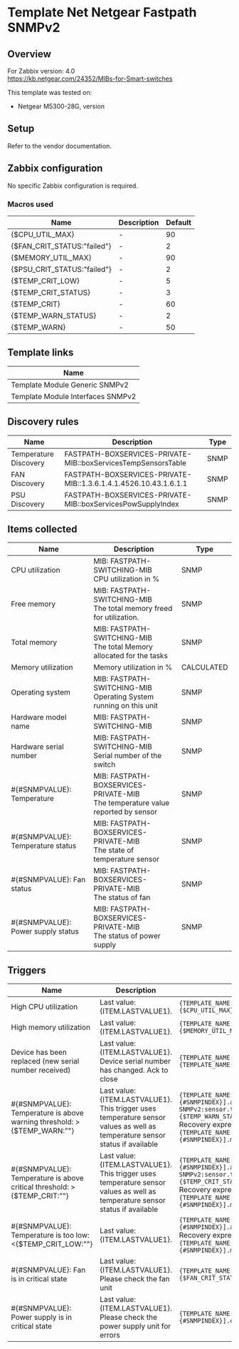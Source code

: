 
# Template Net Netgear Fastpath SNMPv2

## Overview

For Zabbix version: 4.0  
https://kb.netgear.com/24352/MIBs-for-Smart-switches

This template was tested on:

- Netgear M5300-28G, version 

## Setup

Refer to the vendor documentation.

## Zabbix configuration

No specific Zabbix configuration is required.

### Macros used

|Name|Description|Default|
|----|-----------|-------|
|{$CPU_UTIL_MAX}|-|90|
|{$FAN_CRIT_STATUS:"failed"}|-|2|
|{$MEMORY_UTIL_MAX}|-|90|
|{$PSU_CRIT_STATUS:"failed"}|-|2|
|{$TEMP_CRIT_LOW}|-|5|
|{$TEMP_CRIT_STATUS}|-|3|
|{$TEMP_CRIT}|-|60|
|{$TEMP_WARN_STATUS}|-|2|
|{$TEMP_WARN}|-|50|

## Template links

|Name|
|----|
|Template Module Generic SNMPv2|
|Template Module Interfaces SNMPv2|

## Discovery rules

|Name|Description|Type|
|----|-----------|----|
|Temperature Discovery|FASTPATH-BOXSERVICES-PRIVATE-MIB::boxServicesTempSensorsTable|SNMP|
|FAN Discovery|FASTPATH-BOXSERVICES-PRIVATE-MIB::1.3.6.1.4.1.4526.10.43.1.6.1.1|SNMP|
|PSU Discovery|FASTPATH-BOXSERVICES-PRIVATE-MIB::boxServicesPowSupplyIndex|SNMP|

## Items collected

|Name|Description|Type|
|----|-----------|----|
|CPU utilization|MIB: FASTPATH-SWITCHING-MIB</br>CPU utilization in %|SNMP|
|Free memory|MIB: FASTPATH-SWITCHING-MIB</br>The total memory freed for utilization.|SNMP|
|Total memory|MIB: FASTPATH-SWITCHING-MIB</br>The total Memory allocated for the tasks|SNMP|
|Memory utilization|Memory utilization in %|CALCULATED|
|Operating system|MIB: FASTPATH-SWITCHING-MIB</br>Operating System running on this unit|SNMP|
|Hardware model name|MIB: FASTPATH-SWITCHING-MIB</br>|SNMP|
|Hardware serial number|MIB: FASTPATH-SWITCHING-MIB</br>Serial number of the switch|SNMP|
|#{#SNMPVALUE}: Temperature|MIB: FASTPATH-BOXSERVICES-PRIVATE-MIB</br>The temperature value reported by sensor|SNMP|
|#{#SNMPVALUE}: Temperature status|MIB: FASTPATH-BOXSERVICES-PRIVATE-MIB</br>The state of temperature sensor|SNMP|
|#{#SNMPVALUE}: Fan status|MIB: FASTPATH-BOXSERVICES-PRIVATE-MIB</br>The status of fan|SNMP|
|#{#SNMPVALUE}: Power supply status|MIB: FASTPATH-BOXSERVICES-PRIVATE-MIB</br>The status of power supply|SNMP|


## Triggers

|Name|Description|Expression|Severity|
|----|-----------|----|----|
|High CPU utilization|Last value: {ITEM.LASTVALUE1}.|`{TEMPLATE_NAME:system.cpu.util[agentSwitchCpuProcessTotalUtilization.0].avg(5m)}>{$CPU_UTIL_MAX}`|AVERAGE|
|High memory utilization|Last value: {ITEM.LASTVALUE1}.|`{TEMPLATE_NAME:vm.memory.pused[memoryUsedPercentage.0].avg(5m)}>{$MEMORY_UTIL_MAX}`|AVERAGE|
|Device has been replaced (new serial number received)|Last value: {ITEM.LASTVALUE1}.</br>Device serial number has changed. Ack to close|`{TEMPLATE_NAME:system.hw.serialnumber.diff()}=1 and {TEMPLATE_NAME:system.hw.serialnumber.strlen()}>0`|INFO|
|#{#SNMPVALUE}: Temperature is above warning threshold: >{$TEMP_WARN:""}|Last value: {ITEM.LASTVALUE1}.</br>This trigger uses temperature sensor values as well as temperature sensor status if available|`{TEMPLATE_NAME:sensor.temp.value[boxServicesTempSensorTemperature.{#SNMPINDEX}].avg(5m)}>{$TEMP_WARN:""} or {Template Net Netgear Fastpath SNMPv2:sensor.temp.status[boxServicesTempSensorState.{#SNMPINDEX}].last(0)}={$TEMP_WARN_STATUS}`</br>Recovery expression: `{TEMPLATE_NAME:sensor.temp.value[boxServicesTempSensorTemperature.{#SNMPINDEX}].max(5m)}<{$TEMP_WARN:""}-3`|WARNING|
|#{#SNMPVALUE}: Temperature is above critical threshold: >{$TEMP_CRIT:""}|Last value: {ITEM.LASTVALUE1}.</br>This trigger uses temperature sensor values as well as temperature sensor status if available|`{TEMPLATE_NAME:sensor.temp.value[boxServicesTempSensorTemperature.{#SNMPINDEX}].avg(5m)}>{$TEMP_CRIT:""} or {Template Net Netgear Fastpath SNMPv2:sensor.temp.status[boxServicesTempSensorState.{#SNMPINDEX}].last(0)}={$TEMP_CRIT_STATUS}`</br>Recovery expression: `{TEMPLATE_NAME:sensor.temp.value[boxServicesTempSensorTemperature.{#SNMPINDEX}].max(5m)}<{$TEMP_CRIT:""}-3`|HIGH|
|#{#SNMPVALUE}: Temperature is too low: <{$TEMP_CRIT_LOW:""}|Last value: {ITEM.LASTVALUE1}.|`{TEMPLATE_NAME:sensor.temp.value[boxServicesTempSensorTemperature.{#SNMPINDEX}].avg(5m)}<{$TEMP_CRIT_LOW:""}`</br>Recovery expression: `{TEMPLATE_NAME:sensor.temp.value[boxServicesTempSensorTemperature.{#SNMPINDEX}].min(5m)}>{$TEMP_CRIT_LOW:""}+3`|AVERAGE|
|#{#SNMPVALUE}: Fan is in critical state|Last value: {ITEM.LASTVALUE1}.</br>Please check the fan unit|`{TEMPLATE_NAME:sensor.fan.status[boxServicesFanItemState.{#SNMPINDEX}].count(#1,{$FAN_CRIT_STATUS:"failed"},eq)}=1`|AVERAGE|
|#{#SNMPVALUE}: Power supply is in critical state|Last value: {ITEM.LASTVALUE1}.</br>Please check the power supply unit for errors|`{TEMPLATE_NAME:sensor.psu.status[boxServicesPowSupplyItemState.{#SNMPINDEX}].count(#1,{$PSU_CRIT_STATUS:"failed"},eq)}=1`|AVERAGE|


